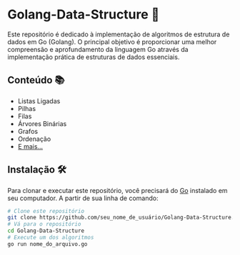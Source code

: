 # Golang-Data-Structure 🚀

Este repositório é dedicado à implementação de algoritmos de estrutura de dados em Go (Golang). O principal objetivo é proporcionar uma melhor compreensão e aprofundamento da linguagem Go através da implementação prática de estruturas de dados essenciais.

## Conteúdo 📚

- Listas Ligadas
- Pilhas
- Filas
- Árvores Binárias
- Grafos
- Ordenação
- [E mais...](./)

## Instalação 🛠️

Para clonar e executar este repositório, você precisará do [Go](https://golang.org/dl/) instalado em seu computador. A partir de sua linha de comando:

```bash
# Clone este repositório
git clone https://github.com/seu_nome_de_usuário/Golang-Data-Structure.git
# Vá para o repositório
cd Golang-Data-Structure
# Execute um dos algoritmos
go run nome_do_arquivo.go
